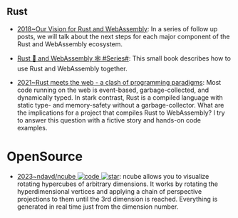 ## Rust

- [2018~Our Vision for Rust and WebAssembly](https://rustwasm.github.io/2018/06/25/vision-for-rust-and-wasm.html): In a series of follow up posts, we will talk about the next steps for each major component of the Rust and WebAssembly ecosystem.

- [Rust 🦀 and WebAssembly 🕸 #Series#](https://rustwasm.github.io/book/introduction.html): This small book describes how to use Rust and WebAssembly together.

- [2021~Rust meets the web - a clash of programming paradigms](https://www.jakobmeier.ch/blogging/Rust_on_the_Web.html): Most code running on the web is event-based, garbage-collected, and dynamically typed. In stark contrast, Rust is a compiled language with static type- and memory-safety without a garbage-collector. What are the implications for a project that compiles Rust to WebAssembly? I try to answer this question with a fictive story and hands-on code examples.

# OpenSource

- [2023~ndavd/ncube ![code](https://ng-tech.icu/assets/code.svg) ![star](https://img.shields.io/github/stars/ndavd/ncube)](https://github.com/ndavd/ncube): ncube allows you to visualize rotating hypercubes of arbitrary dimensions. It works by rotating the hyperdimensional vertices and applying a chain of perspective projections to them until the 3rd dimension is reached. Everything is generated in real time just from the dimension number.

